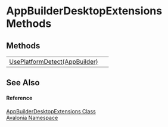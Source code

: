 # AppBuilderDesktopExtensions Methods




## Methods
<table>
<tr>
<td><a href="M_Avalonia_AppBuilderDesktopExtensions_UsePlatformDetect">UsePlatformDetect(AppBuilder)</a></td>
<td> </td>
</tr>
</table>

## See Also


#### Reference
<a href="T_Avalonia_AppBuilderDesktopExtensions">AppBuilderDesktopExtensions Class</a>  
<a href="N_Avalonia">Avalonia Namespace</a>  

